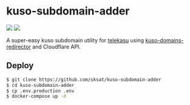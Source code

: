 # kuso-subdomain-adder

![](https://github.com/sksat/kuso-subdomain-adder/actions/workflows/build-image.yml/badge.svg?branch=master)
![](https://github.com/sksat/kuso-subdomain-adder/actions/workflows/ci.yml/badge.svg?branch=develop)

A super-easy kuso subdomain utility for [telekasu](https://teleka.su) using [kuso-domains-redirector](https://github.com/KOBA789/kuso-domains-redirector) and Cloudflare API.

## Deploy

```sh
$ git clone https://github.com/sksat/kuso-subdomain-adder
$ cd kuso-subdomain-adder
$ cp .env.production .env
$ docker-compose up -d
```
